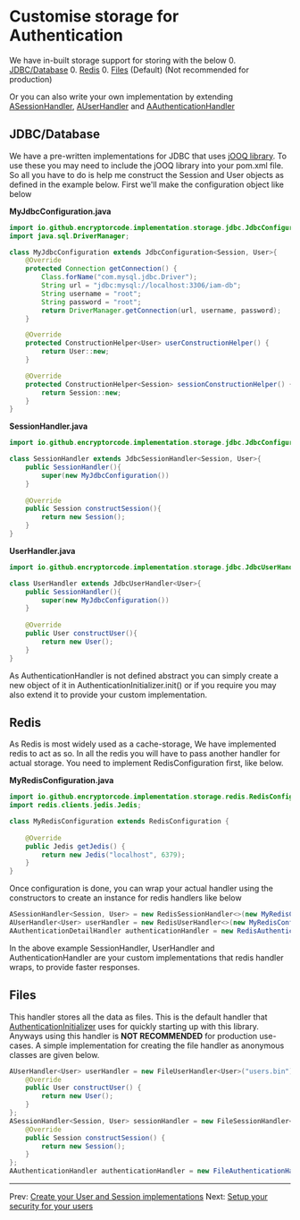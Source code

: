 # Customise storage for Authentication
We have in-built storage support for storing with the below
0. [JDBC/Database](#jdbcdatabase)
0. [Redis](#redis)
0. [Files](#files) (Default) (Not recommended for production)

Or you can also write your own implementation by extending [ASessionHandler](../src/main/java/io/github/encryptorcode/handlers/ASessionHandler.java), [AUserHandler](../src/main/java/io/github/encryptorcode/handlers/AUserHandler.java) and [AAuthenticationHandler](../src/main/java/io/github/encryptorcode/handlers/AAuthenticationHandler.java)

## JDBC/Database
We have a pre-written implementations for JDBC that uses [jOOQ library](https://github.com/jOOQ/jOOQ). 
To use these you may need to include the jOOQ library into your pom.xml file. 
So all you have to do is help me construct the Session and User objects as defined in the example below. 
First we'll make the configuration object like below

**MyJdbcConfiguration.java**
```java
import io.github.encryptorcode.implementation.storage.jdbc.JdbcConfiguration;
import java.sql.DriverManager;

class MyJdbcConfiguration extends JdbcConfiguration<Session, User>{
    @Override
    protected Connection getConnection() {
        Class.forName("com.mysql.jdbc.Driver");
        String url = "jdbc:mysql://localhost:3306/iam-db";
        String username = "root";
        String password = "root";
        return DriverManager.getConnection(url, username, password);
    }

    @Override
    protected ConstructionHelper<User> userConstructionHelper() {
        return User::new;
    }

    @Override
    protected ConstructionHelper<Session> sessionConstructionHelper() {
        return Session::new;
    }
}
```

**SessionHandler.java**
```java
import io.github.encryptorcode.implementation.storage.jdbc.JdbcConfiguration;import io.github.encryptorcode.implementation.storage.jdbc.JdbcSessionHandler;

class SessionHandler extends JdbcSessionHandler<Session, User>{
    public SessionHandler(){
        super(new MyJdbcConfiguration())
    }
    
    @Override
    public Session constructSession(){
        return new Session();
    }
}
```

**UserHandler.java**
```java
import io.github.encryptorcode.implementation.storage.jdbc.JdbcUserHandler;

class UserHandler extends JdbcUserHandler<User>{
    public SessionHandler(){
        super(new MyJdbcConfiguration())
    }
    
    @Override
    public User constructUser(){
        return new User();
    }
}
```

As AuthenticationHandler is not defined abstract you can simply create a new object of it in AuthenticationInitializer.init() 
or if you require you may also extend it to provide your custom implementation.

## Redis
As Redis is most widely used as a cache-storage, We have implemented redis to act as so.
In all the redis you will have to pass another handler for actual storage. 
You need to implement RedisConfiguration first, like below.

**MyRedisConfiguration.java**
```java
import io.github.encryptorcode.implementation.storage.redis.RedisConfiguration;
import redis.clients.jedis.Jedis;

class MyRedisConfiguration extends RedisConfiguration {
    
    @Override
    public Jedis getJedis() {
        return new Jedis("localhost", 6379);
    }
}
```

Once configuration is done, you can wrap your actual handler using the constructors to create an instance for redis handlers like below
```java
ASessionHandler<Session, User> = new RedisSessionHandler<>(new MyRedisConfiguration(), Session.class, new SessionHandler());
AUserHandler<User> userHandler = new RedisUserHandler<>(new MyRedisConfiguration(), User.class, new UserHandler());
AAuthenticationDetailHandler authenticationHandler = new RedisAuthenticationHandler(new MyRedisConfiguration(), new AuthenticationHandler());
```
In the above example SessionHandler, UserHandler and AuthenticationHandler are your custom implementations that redis handler wraps, to provide faster responses.

## Files
This handler stores all the data as files. 
This is the default handler that [AuthenticationInitializer](../src/main/java/io/github/encryptorcode/service/AuthenticationInitializer.java) uses for quickly starting up with this library.  
Anyways using this handler is **NOT RECOMMENDED** for production use-cases. A simple implementation for creating the file handler as anonymous classes are given below. 

```java
AUserHandler<User> userHandler = new FileUserHandler<User>("users.bin") {
    @Override
    public User constructUser() {
        return new User();
    }
};
ASessionHandler<Session, User> sessionHandler = new FileSessionHandler<Session, User>("sessions.bin") {
    @Override
    public Session constructSession() {
        return new Session();
    }
};
AAuthenticationHandler authenticationHandler = new FileAuthenticationHandler("authentication.bin");
```

---

Prev: [Create your User and Session implementations](user-and-session-implementation.md) 
Next: [Setup your security for your users](security-handler.md)